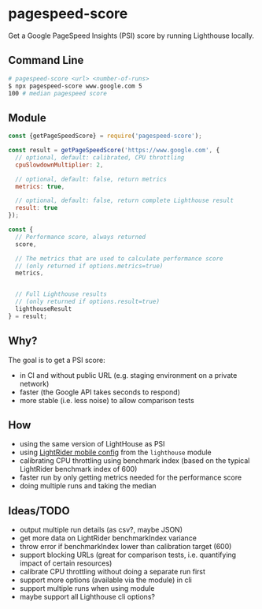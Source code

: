 # pagespeed-score

Get a Google PageSpeed Insights (PSI) score by running Lighthouse locally.

## Command Line

```sh
# pagespeed-score <url> <number-of-runs>
$ npx pagespeed-score www.google.com 5
100 # median pagespeed score
```

## Module

```js
const {getPageSpeedScore} = require('pagespeed-score');

const result = getPageSpeedScore('https://www.google.com', {
  // optional, default: calibrated, CPU throttling
  cpuSlowdownMultiplier: 2,

  // optional, default: false, return metrics
  metrics: true,

  // optional, default: false, return complete Lighthouse result
  result: true
});

const {
  // Performance score, always returned
  score,

  // The metrics that are used to calculate performance score
  // (only returned if options.metrics=true)
  metrics,


  // Full Lighthouse results
  // (only returned if options.result=true)
  lighthouseResult
} = result;
```

## Why?

The goal is to get a PSI score:

* in CI and without public URL (e.g. staging environment on a private network)
* faster (the Google API takes seconds to respond)
* more stable (i.e. less noise) to allow comparison tests

## How

* using the same version of LightHouse as PSI
* using [LightRider mobile config](https://github.com/GoogleChrome/lighthouse/blob/master/lighthouse-core/config/lr-mobile-config.js) from the `lighthouse` module
* calibrating CPU throttling using benchmark index (based on the typical LightRider benchmark index of 600)
* faster run by only getting metrics needed for the performance score
* doing multiple runs and taking the median

## Ideas/TODO

* output multiple run details (as csv?, maybe JSON)
* get more data on LightRider benchmarkIndex variance
* throw error if benchmarkIndex lower than calibration target (600)
* support blocking URLs (great for comparison tests, i.e. quantifying impact of certain resources)
* calibrate CPU throttling without doing a separate run first
* support more options (available via the module) in cli
* support multiple runs when using module
* maybe support all Lighthouse cli options?